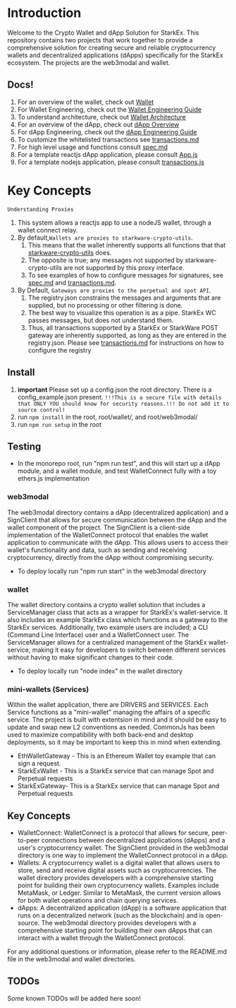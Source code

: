 # Introduction
Welcome to the Crypto Wallet and dApp Solution for StarkEx. This repository contains two projects that work together to provide a comprehensive solution for creating secure and reliable cryptocurrency wallets and decentralized applications (dApps) specifically for the StarkEx ecosystem. The projects are the web3modal and wallet.

## Docs! 
1. For an overview of the wallet, check out [Wallet](./wallet/README.md)
3. For Wallet Engineering, check out the [Wallet Engineering Guide](./wallet/wallet_engineer_guide.md)
5. To understand architecture, check out [Wallet Architecture](./wallet/architecture.md)
4. For an overview of the dApp, check out [dApp Overview](./web3modal/README.md)
5. For dApp Engineering, check out the [dApp Engineering Guide](./web3modal/dapp_engineer_guide.md)
6. To customize the whitelisted transactions see [transactions.md](./wallet/transactions.md)
7. For high level usage and functions consult [spec.md](./wallet/spec.md)
8. For a template reactjs dApp application, please consult [App.js](./web3modal/src/App.js)
9. For a template nodejs application, please consult [transactions.js](./__tests__/transactions.js)

# Key Concepts 
`Understanding Proxies` 
1. This system allows a reactjs app to use a nodeJS wallet, through a wallet connect relay.
2. By default,`Wallets are proxies to starkware-crypto-utils`. 
     1. This means that the wallet inherently supports all functions that that [starkware-crypto-utils](https://github.com/starkware-libs/starkware-crypto-utils) does. 
     2. The opposite is true; any messages not supported by starkware-crypto-utils are not supported by this proxy interface. 
     3. To see examples of how to configure messages for signatures, see [spec.md](./wallet/spec.md) and  [transactions.md](./wallet/transactions.md). 
4. By Default, `Gateways are proxies to the perpetual and spot API`. 
     1. The registry.json constrains the messages and arguments that are supplied, but no processing or other filtering is done. 
     2. The best way to visualize this operation is as a pipe. StarkEx WC passes messages, but does not understand them. 
     3. Thus, all transactions supported by a StarkEx or StarkWare POST gateway are inherently supported, as long as they are entered in the registry.json. Please see [transactions.md](./wallet/transactions.md) for instructions on how to configure the registry


## Install
1. **important** Please set up a config.json the root directory. There is a config_example.json present. `!!!This is a secure file with details that ONLY YOU should know for security reasons.!!! Do not add it to source control!`
2. run `npm install` in the root, root/wallet/, and root/web3modal/
3. run `npm run setup` in the root



## Testing
- In the monorepo root, run "npm run test", and this will start up a dApp module, and a wallet module, and test WalletConnect fully with a toy ethers.js implementation


### web3modal
The web3modal directory contains a dApp (decentralized application) and a SignClient that allows for secure communication between the dApp and the wallet component of the project. The SignClient is a client-side implementation of the WalletConnect protocol that enables the wallet application to communicate with the dApp. This allows users to access their wallet's functionality and data, such as sending and receiving cryptocurrency, directly from the dApp without compromising security. 
- To deploy locally run "npm run start" in the web3modal directory


### wallet 
The wallet directory contains a crypto wallet solution that includes a ServiceManager class that acts as a wrapper for StarkEx's wallet-service. It also includes an example StarkEx class which functions as a gateway to the StarkEx services. Additionally, two example users are included; a CLI (Command Line Interface) user and a WalletConnect user. The ServiceManager allows for a centralized management of the StarkEx wallet-service, making it easy for developers to switch between different services without having to make significant changes to their code.
- To deploy locally run "node index" in the wallet directory

### mini-wallets (Services)
Within the wallet application, there are DRIVERS and SERVICES. Each Service functions as a "mini-wallet" managing the affairs of a specific service. The project is built with extentsion in mind and it should be easy to update and swap new L2 conventions as needed. CommonJs has been used to maximize compatibility with both back-end and desktop deployments, so it may be important to keep this in mind when extending.
- EthWalletGateway - This is an Ethereum Wallet toy example that can sign a request.
- StarkExWallet - This is a StarkEx service that can manage Spot and Perpetual requests
- StarkExGateway- This is a StarkEx service that can manage Spot and Perpetual requests



## Key Concepts
- WalletConnect: WalletConnect is a protocol that allows for secure, peer-to-peer connections between decentralized applications (dApps) and a user's cryptocurrency wallet. The SignClient provided in the web3modal directory is one way to implement the WalletConnect protocol in a dApp.
- Wallets: A cryptocurrency wallet is a digital wallet that allows users to store, send and receive digital assets such as cryptocurrencies. The wallet directory provides developers with a comprehensive starting point for building their own cryptocurrency wallets. Examples include MetaMask, or Ledger. Similar to MetaMask, the current version allows for both wallet operations and chain querying services.
- dApps: A decentralized application (dApp) is a software application that runs on a decentralized network (such as the blockchain) and is open-source. The web3modal directory provides developers with a comprehensive starting point for building their own dApps that can interact with a wallet through the WalletConnect protocol.

For any additional questions or information, please refer to the README.md file in the web3modal and wallet directories.


## TODOs
Some known TODOs will be added here soon!

